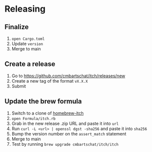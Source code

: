 # Releasing

## Finalize

1. `open Cargo.toml`
2. Update `version`
3. Merge to main

## Create a release

1. Go to https://github.com/cmbartschat/itch/releases/new
2. Create a new tag of the format `vX.X.X`
3. Submit

## Update the brew formula

1. Switch to a clone of [homebrew-itch](https://github.com/cmbartschat/homebrew-itch/)
2. `open Formula/itch.rb` 
3. Grab in the new release .zip URL and paste it into `url`
4. Run `curl -L <url> | openssl dgst -sha256` and paste it into `sha256`
5. Bump the version number on the `assert_match` statement
6. Merge to main
7. Test by running `brew upgrade cmbartschat/itch/itch`
